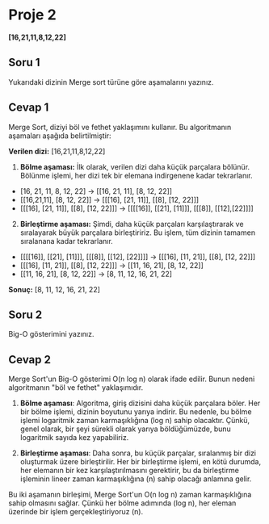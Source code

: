 # Proje 2 

**[16,21,11,8,12,22]** 

##   Soru 1 

Yukarıdaki dizinin Merge sort türüne göre aşamalarını yazınız.

## Cevap 1

Merge Sort, diziyi böl ve fethet yaklaşımını kullanır. Bu algoritmanın aşamaları aşağıda belirtilmiştir:

**Verilen dizi:** [16,21,11,8,12,22]

 1. **Bölme aşaması:** İlk olarak, verilen dizi daha küçük parçalara
    bölünür. Bölünme işlemi, her dizi tek bir elemana indirgenene kadar
    tekrarlanır.  
    
   
 - [16, 21, 11, 8, 12, 22] -> [[16, 21, 11], [8, 12, 22]]  
 - [[16,21,11], [8, 12, 22]] -> [[[16], [21, 11]], [[8], [12, 22]]]  
 - [[[16], [21, 11]], [[8], [12, 22]]] -> [[[[16]], [[21], [11]]], [[[8]], [[12],[22]]]]  
 
 2. **Birleştirme aşaması:** Şimdi, daha küçük parçaları
        karşılaştırarak ve sıralayarak büyük parçalara birleştiririz. Bu
        işlem, tüm dizinin tamamen sıralanana kadar tekrarlanır.  

- [[[[16]], [[21], [11]]], [[[8]], [[12], [22]]]] -> [[[16], [11, 21]], [[8], [12, 22]]]  
- [[[16], [11, 21]], [[8], [12, 22]]] -> [[11, 16, 21], [8, 12, 22]]  
- [[11, 16, 21], [8, 12, 22]] -> [8, 11, 12, 16, 21, 22]  

**Sonuç:** [8, 11, 12, 16, 21, 22]  

## Soru 2

Big-O gösterimini yazınız.

## Cevap 2 
Merge Sort'un Big-O gösterimi O(n log n) olarak ifade edilir. Bunun nedeni algoritmanın "böl ve fethet" yaklaşımıdır.

1.  **Bölme aşaması**: Algoritma, giriş dizisini daha küçük parçalara böler. Her bir bölme işlemi, dizinin boyutunu yarıya indirir. Bu nedenle, bu bölme işlemi logaritmik zaman karmaşıklığına (log n) sahip olacaktır. Çünkü, genel olarak, bir şeyi sürekli olarak yarıya böldüğümüzde, bunu logaritmik sayıda kez yapabiliriz.
    
2.  **Birleştirme aşaması**: Daha sonra, bu küçük parçalar, sıralanmış bir dizi oluşturmak üzere birleştirilir. Her bir birleştirme işlemi, en kötü durumda, her elemanın bir kez karşılaştırılmasını gerektirir, bu da birleştirme işleminin lineer zaman karmaşıklığına (n) sahip olacağı anlamına gelir.
    

Bu iki aşamanın birleşimi, Merge Sort'un O(n log n) zaman karmaşıklığına sahip olmasını sağlar. Çünkü her bölme adımında (log n), her eleman üzerinde bir işlem gerçekleştiriyoruz (n).
